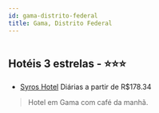 ```yaml
---
id: gama-distrito-federal
title: Gama, Distrito Federal
---
```


<center><img src="https://static.hotelurbano.com/reservas/prod0/2/2774/595508515a715_syros-hotel.jpg" alt="" /></center>


## Hotéis 3 estrelas - ⭐️⭐️⭐️

-    [Syros Hotel](https://www.hurb.com/hoteis/brasilia/syros-hotel-2774?cmp=18055) Diárias a partir de R$178.34
   > Hotel em Gama com café da manhã. 
